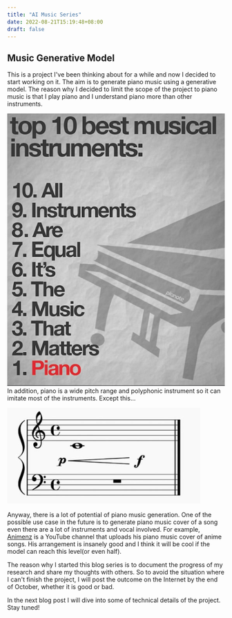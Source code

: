 ```yaml
---
title: "AI Music Series"
date: 2022-08-21T15:19:48+08:00
draft: false
---
```


## Music Generative Model

This is a project I've been thinking about for a while and now I decided to start working on it.
The aim is to generate piano music using a generative model.
The reason why I decided to limit the scope of the project to piano music is that I play piano and I understand piano more than other instruments.

![Piano Best Instrument Meme](/images/piano-best-instrument-meme.png)
In addition, piano is a wide pitch range and polyphonic instrument so it can imitate most of the instruments. Except this...

![Piano Crescendo Meme](/images/piano-crescendo-meme.png)

Anyway, there is a lot of potential of piano music generation.
One of the possible use case in the future is to generate piano music cover of a song even there are a lot of instruments and vocal involved.
For example, [Animenz](https://www.youtube.com/c/Animenzzz) is a YouTube channel that uploads his piano music cover of anime songs.
His arrangement is insanely good and I think it will be cool if the model can reach this level(or even half).

The reason why I started this blog series is to document the progress of my research and share my thoughts with others.
So to avoid the situation where I can't finish the project, I will post the outcome on the Internet by the end of October, whether it is good or bad.

In the next blog post I will dive into some of technical details of the project. Stay tuned!